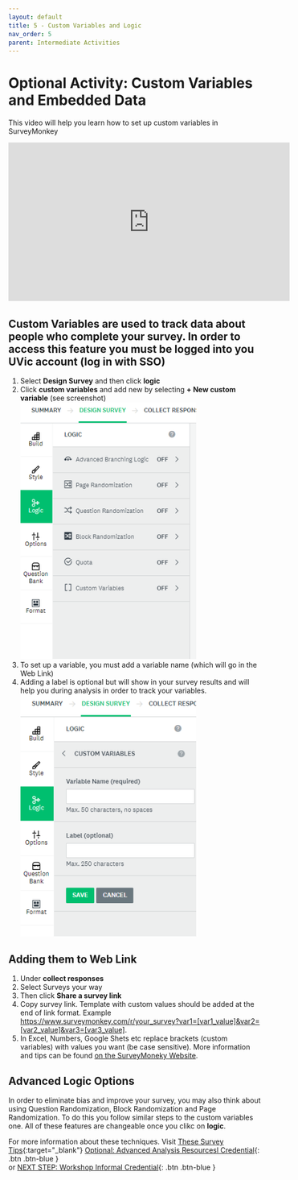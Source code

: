 ```yaml
---
layout: default
title: 5 - Custom Variables and Logic
nav_order: 5
parent: Intermediate Activities
---
```


# Optional Activity: Custom Variables and Embedded Data
This video will help you learn how to set up custom variables in SurveyMonkey
<iframe width="560" height="315" src="https://www.youtube.com/embed/6_Au_aO4T00?si=nirHtwU6CUGuvoJN" title="YouTube video player" frameborder="0" allow="accelerometer; autoplay; clipboard-write; encrypted-media; gyroscope; picture-in-picture; web-share" allowfullscreen></iframe>

## Custom Variables are used to track data about people who complete your survey. In order to access this feature you must be logged into you UVic account (log in with SSO)
1. Select **Design Survey** and then click **logic**
2. Click **custom variables** and add new by selecting **+ New custom variable** (see screenshot)<br>
<img width=350px src="images/logic.png"><br>
3. To set up a variable, you must add a variable name (which will go in the Web Link)
4. Adding a label is optional but will show in your survey results and will help you during analysis in order to track your variables.<br>
<img width=350px src="images/custom-variables.png"><br>

## Adding them to Web Link
1. Under **collect responses**
2. Select Surveys your way
3. Then click **Share a survey link**
4. Copy survey link. Template with custom values should be added at the end of link format. Example https://www.surveymonkey.com/r/your_survey?var1=[var1_value]&var2=[var2_value]&var3=[var3_value].
5. In Excel, Numbers, Google Shets etc replace brackets (custom variables) with values you want (be case sensitive).
More information and tips can be found [on the SurveyMoneky Website](https://help.surveymonkey.com/en/surveymonkey/send/custom-variables/).

## Advanced Logic Options
In order to eliminate bias and improve your survey, you may also think about using Question Randomization, Block Randomization and Page Randomization.
To do this you follow similar steps to the custom variables one. All of these features are changeable once you clikc on **logic**.

For more information about these techniques. Visit [These Survey Tips](https://www.surveymonkey.com/curiosity/eliminate-order-bias-to-improve-your-survey-responses/){:target="_blank"}
[Optional: Advanced Analysis Resourcesl Credential](advanced-analysis.html){: .btn .btn-blue }<br>
or [NEXT STEP: Workshop Informal Credential](informal-credentials.html){: .btn .btn-blue }

